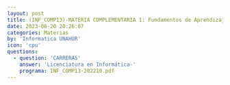 ```yaml
---
layout: post
title: (INF_COMP13)-MATERIA COMPLEMENTARIA 1: Fundamentos de Aprendizaje Automático
date: 2023-06-20 20:26:07
categories: Materias
by: 'Informatica UNAHUR'
icon: 'cpu'
questions:
  - question: 'CARRERAS'
    answer: 'Licenciatura en Informática-'
    programa: INF_COMP13-202210.pdf
---
```

